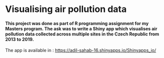 # Visualising air pollution data

#### This project was done as part of R programming assignment for my Masters program. The ask was to write a Shiny app which visualises air pollution data collected across multiple sites in the Czech Republic from 2013 to 2019.

The app is available in : https://adil-sahab-16.shinyapps.io/Shinyapps_io/
